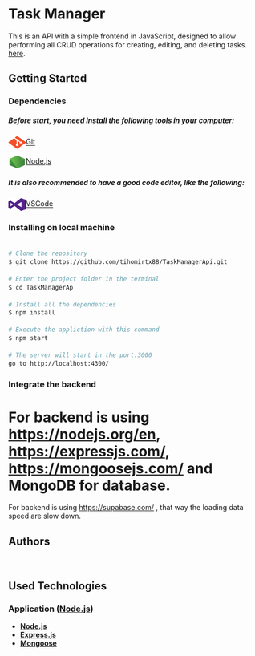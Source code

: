 # Task Manager

This is an API with a simple frontend in JavaScript, designed to allow performing all CRUD operations for creating, editing, and deleting tasks.
[here](https://github.com/tihomirtx88/TaskManagerApi). 

## Getting Started

### Dependencies

##### Before start, you need install the following tools in your computer:

<img align="center" alt="GIT" height="25" width="35" src="https://raw.githubusercontent.com/devicons/devicon/master/icons/git/git-original.svg" style="max-width:100%;">[Git](https://git-scm.com)</img>

<img align="center" alt="NodeJS" height="25" width="35" src="https://raw.githubusercontent.com/devicons/devicon/master/icons/nodejs/nodejs-original.svg" style="max-width:100%;">[Node.js](https://nodejs.org/en/)</img>

##### It is also recommended to have a good code editor, like the following:

<img align="center" alt="VisualStudioCode" height="25" width="35" src="https://raw.githubusercontent.com/devicons/devicon/master/icons/visualstudio/visualstudio-plain.svg" style="max-width:100%;">[VSCode](https://code.visualstudio.com/)</img>

### Installing on local machine

```bash

# Clone the repository
$ git clone https://github.com/tihomirtx88/TaskManagerApi.git

# Enter the project folder in the terminal
$ cd TaskManagerAp

# Install all the dependencies
$ npm install

# Execute the appliction with this command
$ npm start

# The server will start in the port:3000
go to http://localhost:4300/

```


### Integrate the backend

For backend is using https://nodejs.org/en, https://expressjs.com/, https://mongoosejs.com/ and MongoDB for database.
=======
For backend is using https://supabase.com/ , that way the loading data speed are slow down.



## Authors

<a href="https://github.com/tihomirtx88">
 <img style="border-radius: 50%;" src="https://avatars.githubusercontent.com/u/88166066?v=4" width="100px;" alt=""/>
</a>

## Used Technologies
### **Application** ([Node.js](https://nodejs.org/en/))

-   **[Node.js](https://nodejs.org/en/)**
-   **[Express.js](https://expressjs.com/)**
-   **[Mongoose](https://mongoosejs.com/)**

